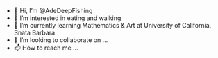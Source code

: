 - 👋 Hi, I’m @AdeDeepFishing
- 👀 I’m interested in eating and walking
- 🌱 I’m currently learning Mathematics & Art at University of California, Snata Barbara
- 💞️ I’m looking to collaborate on ...
- 📫 How to reach me ...

<!---
AdeDeepFishing/AdeDeepFishing is a ✨ special ✨ repository because its `README.md` (this file) appears on your GitHub profile.
You can click the Preview link to take a look at your changes.
--->
